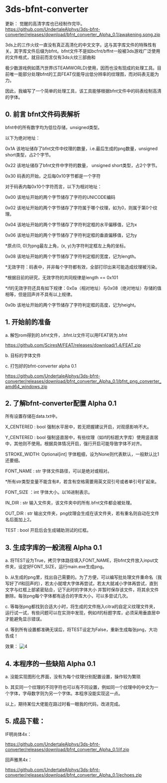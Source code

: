 # 3ds-bfnt-converter
更新：
觉醒的高清字库也已经制作完毕。
https://github.com/UndertaleAlphys/3ds-bfnt-converter/releases/download/bfnt_converter_Alpha_0.1/awakening.song.zip

3ds上的三作火纹一直没有真正高清化的中文文字。这与其字库文件的特殊性有关。其字库文件后缀为bfnt。bfnt文件不是如bcfnt/bffnt一般被3ds游戏广泛使用的文件格式，就目前而言仅有3ds火纹三部曲和

极少数游戏例如蒸汽世界(STEAMWORLD)使用，因而也没有现成的处理工具。目前唯一能部分处理bfnt的工具FEAT仅能导出低分辨率的纹理图，而对码表无能为力。

因此，我编写了一个简单的处理工具，该工具能够根据bfnt文件中的码表绘制高清的字体。

## 0. 前言 bfnt文件码表解析
bfnt中的所有数字均为低位存储，unsigned类型。

以下为绝对地址：

0x1A 该地址储存了bfnt文件中纹理的数量，i.e.最后生成的png数量，unsigned short类型，占2个字节。

0x22 该地址储存了bfnt文件中字符的数量， unsigned short类型，占2个字节。

0x30 码表的开始，之后每0x10字节都是一个字符

对于码表内每0x10个字符而言，以下为相对地址：

0x00 该地址开始的两个字节储存了字符的UNICODE编码

0x02 该地址开始的两个字节储存了字符属于哪个纹理，如为0，则属于第0个纹理。

0x04 该地址开始的两个字节储存了字符判定框的水平偏移值，记为x

0x06 该地址开始的两个字节储存了字符判定框的垂直偏移值，记为y

*原点(0, 0)为png最左上角，(x, y)为字符判定框左上角的坐标。

0x08 该地址开始的两个字节储存了字符判定框的宽度，记为length。

*无效字符：码表中，并非每个字符都有效，全部打印出来可能造成纹理被污染。

*根据目前的研究，无效字符的共同规律是length == 0x101

*if的无效字符还具有如下规律：0x0a（相对地址）与0x08（绝对地址）存储的值相等，但是回声并不具有以上规律。

0x0b 该地址开始的两个字节储存了字符判定框的高度，记为height。

## 1. 开始前的准备
a. 解包rom得到的.bfnt文件，.bfnt.lz文件可以用FEAT转为.bfnt

https://github.com/SciresM/FEAT/releases/download/1.4/FEAT.zip

b. 目标的字体文件

c. 打包好的bfnt-converter alpha 0.1

https://github.com/UndertaleAlphys/3ds-bfnt-converter/releases/download/bfnt_converter_Alpha_0.1/bfnt_png_converter_amd64_windows.zip

## 2. 了解bfnt-converter配置 Alpha 0.1

所有设置存储在data.txt中。

X_CENTERED : bool 强制水平居中，若无把握建议开启，对观感影响不大。

Y_CENTERED : bool 强制竖直居中，有些纹理（如if的标题大字库）使用竖直居中，其他则不使用。根据具体情况开启，强行开启可能导致字体不对齐。

STROKE_WIDTH: Optional[int] 字体粗细，设为None则代表默认，一般默认比1还要细。

FONT_NAME : str 字体文件路径，可以是绝对或相对。

*所有str类型变量不能含有#，若含有空格需要用英文双引号或者单引号扩起来。

FONT_SIZE ：int 字体大小。以16进制表示。

IN_DIR : str 输入文件夹，该文件夹中的所有.bfnt文件都会被处理。

OUT_DIR : str 输出文件夹，png纹理会生成在该文件夹，若有重名则自动在文件名后面加上2。

TEST : bool 开启后会生成辅助测试的红框。

## 3. 生成字库的一般流程 Alpha 0.1

a. 将TEST设为True，拷贝字体路径填入FONT_NAME，将bfnt文件放入input文件夹，设定好FONT_SIZE，运行main.exe生成png。

b. 从生成的png里，找出自己需要的。为了方便，可以编写批处理文件重命名（我写好了if和回声的），若太小就增大字体再尝试，若太大就减小字体再尝试，直到文字与红框上部紧密贴合，记下此时的字体大小
并暂时保存该文件，将其余文件删除。每张png每个字体都有适合的字库大小，可以多尝试几次。

c. 等每张png都找到合适大小时，将生成的文件拖入citra的自定义纹理文件夹，运行试一试，有些问题可以在实测中发现，例如if的标题字库，必须采用垂直居中才能避免显示错误。

d. 等到所有设置都准确无误后，将TEST设定为False，重新生成每张png，大功告成！

效果：
![4](https://github.com/UndertaleAlphys/3ds-bfnt-converter/assets/90361250/73ff9853-ba50-4f76-8238-1e49ca19f1ad)
## 4. 本程序的一些缺陷 Alpha 0.1
a. 没能实现图形化界面，没有为每个纹理分别配置设置，操作较为繁琐

b. 其实同一个纹理的不同字符也可以有不同设置，例如同一个纹理中的中文为一个字体，字母数字则为另一个字体。本程序没能实现这一点。

以上，期待某位大佬能在路过时看一眼我的代码，改进完成。

## 5. 成品下载：
IF明尚体4x：

https://github.com/UndertaleAlphys/3ds-bfnt-converter/releases/download/bfnt_converter_Alpha_0.1/if.zip

回声雅黑4x：

https://github.com/UndertaleAlphys/3ds-bfnt-converter/releases/download/bfnt_converter_Alpha_0.1/echoes.zip
